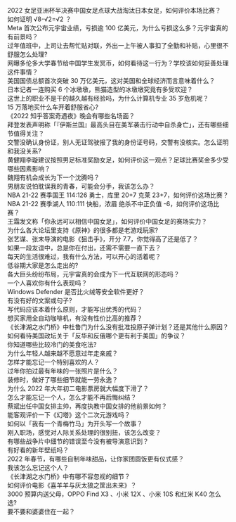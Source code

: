 2022 女足亚洲杯半决赛中国女足点球大战淘汰日本女足，如何评价本场比赛？  
如何证明 √8-√2=√2 ？  
Meta 首次公布元宇宙业绩，亏损逾 100 亿美元，为什么亏损这么多？元宇宙真的有前景吗？  
过年值班中，上司让去帮忙贴对联，外出一上午被人事扣了全勤和补贴，心里很不舒服怎么处理?  
网曝多伦多大学春节给中国学生发冥币，如何看待这一行为？学校该如何妥善处理这件事情？  
美国国债总额首次突破 30 万亿美元，这对美国和全球经济而言意味着什么？  
日本记者一连购买 6 个冰墩墩，熊猫造型的冰墩墩究竟有多受欢迎？  
这世上的职业不是干的越久越有经验吗，为什么计算机专业 35 岁危机呢？  
15 万落地买什么车开着舒服省心?  
《2022 知乎答案奇遇夜》晚会有哪些名场面？  
拜登发表声明称「『伊斯兰国』最高头目在美军袭击行动中自杀身亡」，还有哪些细节值得关注？  
交警没确认身份证，别人无证驾驶报了我的身份证号码，交警有没核实。怎么证明和我没关系?  
黄健翔李璇建议按照男足标准奖励女足，如何评价这一观点？足球比赛奖金多少受哪些因素影响？  
魏翔有机会成长为下一个沈腾吗？  
男朋友说怕耽误我的青春，可能会分手，我该怎么办？  
NBA 21-22 赛季国王 114:126 勇士，库里 20+7 克莱 23+7，如何评价这场比赛？  
NBA 21-22 赛季湖人 110:111 快船，浓眉 绝杀不中正负值 -6，如何评价这场比赛？  
王霜发文称「你永远可以相信中国女足」，如何评价中国女足的赛场实力？  
为什么各大论坛里支持《原神》的很多都是老游戏玩家?  
张艺谋、张末导演的电影《狙击手》，开分 7.7，你觉得高了还是低了？  
如果一段友谊中，总是你在付出，还需不需要一直下去？  
每天的生活很难过，我有什么方法，可以开心的活着呢？  
低谷期大家是怎么走出的?  
各大巨头纷纷布局，元宇宙真的会成为下一代互联网的形态吗？  
一个人喜欢你有什么表现吗？  
Windows Defender 是否比火绒等安全软件更好？  
有没有好的文案或句子?  
写代码应该本着什么原则，才能写出优秀的代码？  
想买家用全自动咖啡机，有没有性价比高的推荐？  
《长津湖之水门桥》中杜鲁门为什么没有批准投原子弹计划？还是其他什么原因？  
如何看待美国政坛关于「反华和反俄哪个更有利于美国」的争议？  
你知道哪些比较冷门的美食吃法?  
为什么年轻人越来越不愿意过年走亲戚？  
怎样才能忘记一个特别喜欢的人？  
过年你拍过最有年味的一张照片是什么？  
装修时，做好了哪些细节就能一劳永逸？  
为什么 2022 年大年初二电影票房就大幅度下滑了？  
怎么才能忘记一个人，怎么才能不再后悔纠结？  
蔡斌出任中国女排主帅，再度执教中国女排的他前景如何？  
能客观评价一下《幻塔》这个二次元游戏吗？  
如何以「我有一个青梅竹马」为开头写一个故事？  
刚入职场，感觉对人际关系处理的很别扭，该怎么改变？  
有哪些战争片中细节的错误至今没有被导演意识到？  
有好看的新年壁纸吗？  
2022 年春节，有哪些自制年味甜品，让你家团圆饭更有仪式感？  
我该怎么忘记这个人？  
《长津湖之水门桥》中有哪不容忽视的细节？  
如何评价电影《喜羊羊与灰太狼之筐出未来》？  
3000 预算内送父母，OPPO Find X3 、小米 12X 、小米 10S 和红米 K40 怎么选?  
要不要和婆婆住在一起？  
